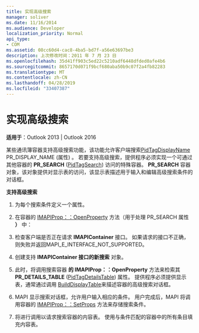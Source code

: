 ```yaml
---
title: 实现高级搜索
manager: soliver
ms.date: 11/16/2014
ms.audience: Developer
localization_priority: Normal
api_type:
- COM
ms.assetid: 08cc60d4-cac8-4ba5-bd7f-a56e63697be3
description: 上次修改时间：2011 年 7 月 23 日
ms.openlocfilehash: 35d41ff903c5ed22c5210adf6448dfded0afe4b6
ms.sourcegitcommit: 8657170d071f9bcf680aba50b9c07f2a4fb82283
ms.translationtype: MT
ms.contentlocale: zh-CN
ms.lasthandoff: 04/28/2019
ms.locfileid: "33407387"
---
```

# <a name="implementing-advanced-searching"></a>实现高级搜索

  
  
**适用于**：Outlook 2013 | Outlook 2016 
  
某些通讯簿容器支持高级搜索功能，该功能允许客户端搜索[PidTagDisplayName](pidtagdisplayname-canonical-property.md) PR_DISPLAY_NAME (属性) 。  若要支持高级搜索，提供程序必须实现一个可通过其他容器的 **PR_SEARCH** ([PidTagSearch](pidtagsearch-canonical-property.md)) 访问的特殊容器。 **PR_SEARCH** 容器对象，该对象提供对显示表的访问，该显示表描述用于输入和编辑高级搜索条件的对话框。 
  
 **支持高级搜索**
  
1. 为每个搜索条件定义一个属性。
    
2. 在容器的 [IMAPIProp：：OpenProperty](imapiprop-openproperty.md) 方法（用于处理 PR_SEARCH 属性 **）** 中： 
    
1. 检查客户端是否正在请求 **IMAPIContainer** 接口。 如果请求的接口不正确，则失败并返回MAPI_E_INTERFACE_NOT_SUPPORTED。 
    
2. 创建支持 **IMAPIContainer 接口的新搜索** 对象。 
    
3. 此时，将调用搜索容器 **的 IMAPIProp：：OpenProperty** 方法来检索其 **PR_DETAILS_TABLE** ([PidTagDetailsTable](pidtagdetailstable-canonical-property.md)) 属性。 提供程序必须提供显示表，通常通过调用 [BuildDisplayTable](builddisplaytable.md)来描述容器的高级搜索对话框。
    
4. MAPI 显示搜索对话框，允许用户输入相应的条件。 用户完成后，MAPI 将调用容器的 [IMAPIProp：：SetProps](imapiprop-setprops.md) 方法来存储搜索条件。 
    
5. 将进行调用以请求搜索容器的内容表。 使用与条件匹配的容器中的所有条目填充内容表。
    

